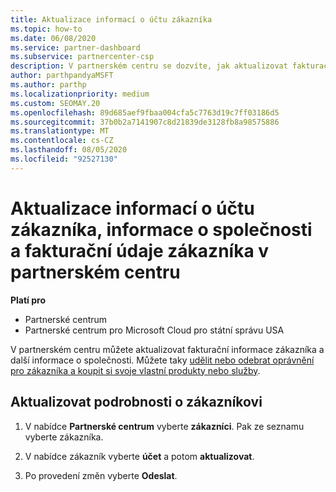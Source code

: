```yaml
---
title: Aktualizace informací o účtu zákazníka
ms.topic: how-to
ms.date: 06/08/2020
ms.service: partner-dashboard
ms.subservice: partnercenter-csp
description: V partnerském centru se dozvíte, jak aktualizovat fakturační údaje zákazníka nebo jak aktualizovat podrobnosti společnosti.
author: parthpandyaMSFT
ms.author: parthp
ms.localizationpriority: medium
ms.custom: SEOMAY.20
ms.openlocfilehash: 89d685aef9fbaa004cfa5c7763d19c7ff03186d5
ms.sourcegitcommit: 37b0b2a7141907c8d21839de3128fb8a98575886
ms.translationtype: MT
ms.contentlocale: cs-CZ
ms.lasthandoff: 08/05/2020
ms.locfileid: "92527130"
---
```

# <a name="update-customer-account-info-company-details-and-customer-billing-information-in-partner-center"></a>Aktualizace informací o účtu zákazníka, informace o společnosti a fakturační údaje zákazníka v partnerském centru

**Platí pro**

- Partnerské centrum
- Partnerské centrum pro Microsoft Cloud pro státní správu USA

V partnerském centru můžete aktualizovat fakturační informace zákazníka a další informace o společnosti. Můžete taky [udělit nebo odebrat oprávnění pro zákazníka a koupit si svoje vlastní produkty nebo služby](give-customers-permission.md).

## <a name="update-customer-details"></a>Aktualizovat podrobnosti o zákazníkovi

1. V nabídce **Partnerské centrum** vyberte **zákazníci**. Pak ze seznamu vyberte zákazníka.

2. V nabídce zákazník vyberte **účet** a potom **aktualizovat**.

3. Po provedení změn vyberte **Odeslat**.